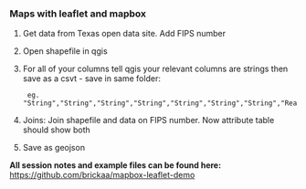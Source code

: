 ### Maps with leaflet and mapbox

1. Get data from Texas open data site. Add FIPS number

2. Open shapefile in qgis

3. For all of your columns tell qgis your relevant columns are strings then save as a csvt - save in same folder:

		eg. "String","String","String","String","String","String","String","Real","String","String","String"

4. Joins: Join shapefile and data on FIPS number. Now attribute table should show both

5. Save as geojson

**All session notes and example files can be found here:**
<https://github.com/brickaa/mapbox-leaflet-demo>

